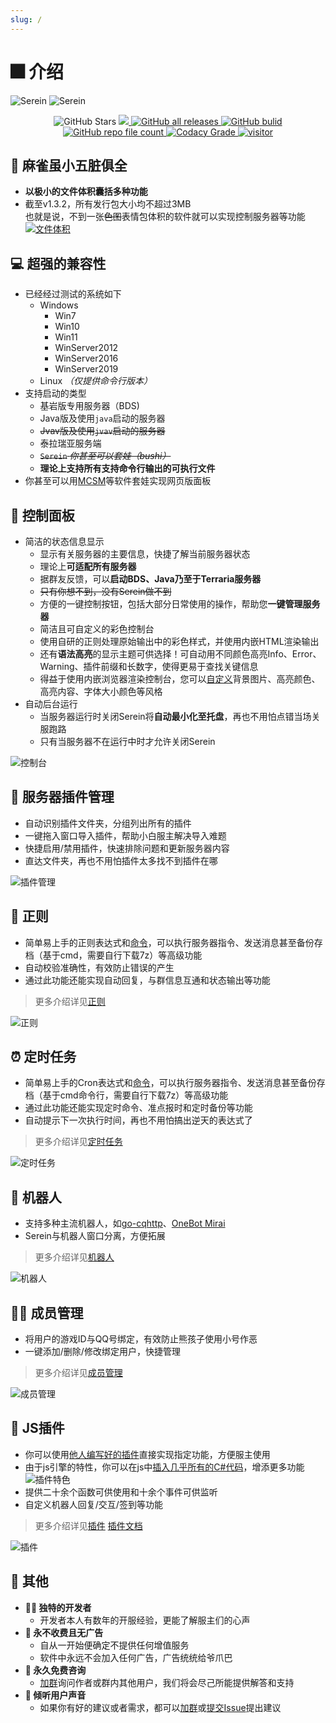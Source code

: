```yaml
---
slug: /
---
```

# 🎆 介绍

![Serein](https://socialify.git.ci/Zaitonn/Serein/image?description=1&font=KoHo&logo=https%3A%2F%2Fserein.cc%2Fimg%2FSerein.png&name=1&owner=1&pattern=Circuit%20Board#light)
![Serein](https://socialify.git.ci/Zaitonn/Serein/image?description=1&font=KoHo&logo=https%3A%2F%2Fserein.cc%2Fimg%2FSerein.png&name=1&owner=1&pattern=Circuit%20Board&theme=Dark#dark)

<p align="center">
    <img alt="GitHub Stars" src="https://img.shields.io/github/stars/Zaitonn/Serein?color=blue" />
    <a href="https://github.com/Zaitonn/Serein/releases/latest">
        <img src="https://img.shields.io/github/v/release/Zaitonn/Serein?color=blue" />
    </a>
    <a href="https://github.com/Zaitonn/Serein/releases/latest">
        <img alt="GitHub all releases" src="https://img.shields.io/github/downloads/Zaitonn/Serein/total?color=blue" />
    </a>
    <a href="https://github.com/Zaitonn/Serein/actions/workflows/Build.yml">
      <img alt="GitHub bulid" src="https://img.shields.io/github/actions/workflow/status/Zaitonn/Serein/Build.yml?branch=main&color=blue" />
    </a>
    <a href="https://github.com/Zaitonn/Serein">
        <img alt="GitHub repo file count" src="https://img.shields.io/github/languages/code-size/Zaitonn/Serein" />
    </a>
    <a href="https://app.codacy.com/gh/Zaitonn/Serein/">
        <img alt="Codacy Grade" src="https://img.shields.io/codacy/grade/982069cd172d4ef4a40aa4bce4977542?color=blue&logo=Codacy" />
    </a>
    <a href="#">
        <img alt="visitor" src="https://visitor-badge.glitch.me/badge?page_id=Zaitonn.Serein&left_text=Serein%20Visitor" />
    </a>
</p>

## 📁 麻雀虽小五脏俱全

- **以极小的文件体积囊括多种功能**
- 截至v1.3.2，所有发行包大小均不超过3MB  
  也就是说，不到一张~~色图~~表情包体积的软件就可以实现控制服务器等功能
  [![文件体积](/img/size.png)](https://github.com/Zaitonn/Serein/releases/latest)

## 💻 超强的兼容性

- 已经经过测试的系统如下
  - Windows
    - Win7
    - Win10
    - Win11
    - WinServer2012
    - WinServer2016
    - WinServer2019
  - Linux *（仅提供命令行版本）*
- 支持启动的类型
  - 基岩版专用服务器（BDS)
  - Java版及使用`java`启动的服务器
  - ~~Jvav版及使用`jvav`启动的服务器~~
  - 泰拉瑞亚服务端
  - ~~`Serein` *你甚至可以套娃（bushi）*~~
  - **理论上支持所有支持命令行输出的可执行文件**
- 你甚至可以用[MCSM](https://mcsmanager.com)等软件套娃实现网页版面板

## 🔧 控制面板

- 简洁的状态信息显示
  - 显示有关服务器的主要信息，快捷了解当前服务器状态
  - 理论上**可适配所有服务器**
  - 据群友反馈，可以**启动BDS、Java乃至于Terraria服务器**
  - ~~只有你想不到，没有Serein做不到~~
  - 方便的一键控制按钮，包括大部分日常使用的操作，帮助您**一键管理服务器**
  - 简洁且可自定义的彩色控制台
  - 使用自研的正则处理原始输出中的彩色样式，并使用内嵌HTML渲染输出
  - 还有**语法高亮**的显示主题可供选择！可自动用不同颜色高亮Info、Error、Warning、插件前缀和长数字，使得更易于查找关键信息
  - 得益于使用内嵌浏览器渲染控制台，您可以[自定义](tutorial/customConsole)背景图片、高亮颜色、高亮内容、字体大小颜色等风格
- 自动后台运行
  - 当服务器运行时关闭Serein将**自动最小化至托盘**，再也不用怕点错当场关服跑路
  - 只有当服务器不在运行中时才允许关闭Serein

![控制台](/img/console.png)

## 🛒 服务器插件管理

- 自动识别插件文件夹，分组列出所有的插件
- 一键拖入窗口导入插件，帮助小白服主解决导入难题
- 快捷启用/禁用插件，快速排除问题和更新服务器内容
- 直达文件夹，再也不用怕插件太多找不到插件在哪

![插件管理](/img/plugin.png)

## 📜 正则  

- 简单易上手的正则表达式和[命令](guide/command)，可以执行服务器指令、发送消息甚至备份存档（基于cmd，需要自行下载7z）等高级功能
- 自动校验准确性，有效防止错误的产生
- 通过此功能还能实现自动回复，与群信息互通和状态输出等功能

>更多介绍详见[正则](guide/regex)

![正则](/img/regex.png)

## ⏰ 定时任务

- 简单易上手的Cron表达式和[命令](guide/command)，可以执行服务器指令、发送消息甚至备份存档（基于cmd命令行，需要自行下载7z）等高级功能
- 通过此功能还能实现定时命令、准点报时和定时备份等功能
- 自动提示下一次执行时间，再也不用怕搞出逆天的表达式了

>更多介绍详见[定时任务](guide/schedule)

![定时任务](/img/schedule.png)

## 🤖 机器人

- 支持多种主流机器人，如[go-cqhttp](https://github.com/Mrs4s/go-cqhttp)、[OneBot Mirai](https://github.com/yyuueexxiinngg/onebot-kotlin)
- Serein与机器人窗口分离，方便拓展

>更多介绍详见[机器人](guide/bot)

![机器人](/img/bot.png)

## 👨‍💼 成员管理

- 将用户的游戏ID与QQ号绑定，有效防止熊孩子使用小号作恶
- 一键添加/删除/修改绑定用户，快捷管理

>更多介绍详见[成员管理](guide/member)

![成员管理](/img/members.png)

## 🧩 JS插件

- 你可以使用[他人编写好的插件](https://market.serein.cc)直接实现指定功能，方便服主使用
- 由于js引擎的特性，你可以在js中[插入几乎所有的C#代码](development#特色)，增添更多功能
  ![插件特色](/img/jsfeature.png)
- 提供二十余个函数可供使用和十余个事件可供监听
- 自定义机器人回复/交互/签到等功能

>更多介绍详见[插件](guide/plugin)  [插件文档](development)

![插件](/img/javacriptplugins.png)

## 🥖 其他

- **👨‍💻 独特的开发者**
  - 开发者本人有数年的开服经验，更能了解服主们的心声
- **💸 永不收费且无广告**
  - 自从一开始便确定不提供任何增值服务  
  - 软件中永远不会加入任何广告，广告统统给爷爪巴
- **🎤 永久免费咨询**
  - [加群](https://jq.qq.com/?_wv=1027&amp;k=XNZqPSPv)询问作者或群内其他用户，我们将会尽己所能提供解答和支持
- **📢 倾听用户声音**
  - 如果你有好的建议或者需求，都可以[加群](https://jq.qq.com/?_wv=1027&amp;k=XNZqPSPv)或[提交Issue](https://github.com/Zaitonn/Serein/issues/new)提出建议
